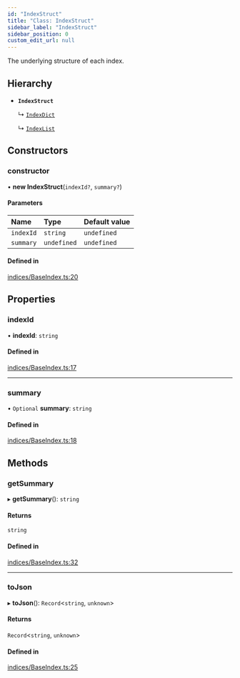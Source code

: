 ```yaml
---
id: "IndexStruct"
title: "Class: IndexStruct"
sidebar_label: "IndexStruct"
sidebar_position: 0
custom_edit_url: null
---
```


The underlying structure of each index.

## Hierarchy

- **`IndexStruct`**

  ↳ [`IndexDict`](IndexDict.md)

  ↳ [`IndexList`](IndexList.md)

## Constructors

### constructor

• **new IndexStruct**(`indexId?`, `summary?`)

#### Parameters

| Name | Type | Default value |
| :------ | :------ | :------ |
| `indexId` | `string` | `undefined` |
| `summary` | `undefined` | `undefined` |

#### Defined in

[indices/BaseIndex.ts:20](https://github.com/run-llama/LlamaIndexTS/blob/02d9bb0/packages/core/src/indices/BaseIndex.ts#L20)

## Properties

### indexId

• **indexId**: `string`

#### Defined in

[indices/BaseIndex.ts:17](https://github.com/run-llama/LlamaIndexTS/blob/02d9bb0/packages/core/src/indices/BaseIndex.ts#L17)

___

### summary

• `Optional` **summary**: `string`

#### Defined in

[indices/BaseIndex.ts:18](https://github.com/run-llama/LlamaIndexTS/blob/02d9bb0/packages/core/src/indices/BaseIndex.ts#L18)

## Methods

### getSummary

▸ **getSummary**(): `string`

#### Returns

`string`

#### Defined in

[indices/BaseIndex.ts:32](https://github.com/run-llama/LlamaIndexTS/blob/02d9bb0/packages/core/src/indices/BaseIndex.ts#L32)

___

### toJson

▸ **toJson**(): `Record`<`string`, `unknown`\>

#### Returns

`Record`<`string`, `unknown`\>

#### Defined in

[indices/BaseIndex.ts:25](https://github.com/run-llama/LlamaIndexTS/blob/02d9bb0/packages/core/src/indices/BaseIndex.ts#L25)

